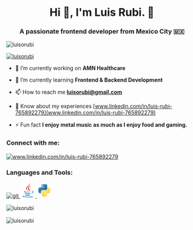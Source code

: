 <h1 align="center">Hi 👋, I'm Luis Rubi. 🚀</h1>
<h3 align="center">A passionate frontend developer from Mexico City 🇲🇽</h3>

<p align="left"> <img src="https://komarev.com/ghpvc/?username=luisorubi&label=Profile%20views&color=0e75b6&style=flat" alt="luisorubi" /> </p>

<p align="left"> <a href="https://github.com/ryo-ma/github-profile-trophy"><img src="https://github-profile-trophy.vercel.app/?username=luisorubi" alt="luisorubi" /></a> </p>

- 🔭 I’m currently working on **AMN Healthcare**

- 🌱 I’m currently learning **Frontend & Backend Development**

- 📫 How to reach me **luisorubi@gmail.com**

- 📄 Know about my experiences [www.linkedin.com/in/luis-rubi-765892279](www.linkedin.com/in/luis-rubi-765892279)

- ⚡ Fun fact **I enjoy metal music as much as I enjoy food and gaming.**

<h3 align="left">Connect with me:</h3>
<p align="left">
<a href="https://linkedin.com/in/www.linkedin.com/in/luis-rubi-765892279" target="blank"><img align="center" src="https://raw.githubusercontent.com/rahuldkjain/github-profile-readme-generator/master/src/images/icons/Social/linked-in-alt.svg" alt="www.linkedin.com/in/luis-rubi-765892279" height="30" width="40" /></a>
</p>

<h3 align="left">Languages and Tools:</h3>
<p align="left"> <a href="https://git-scm.com/" target="_blank" rel="noreferrer"> <img src="https://www.vectorlogo.zone/logos/git-scm/git-scm-icon.svg" alt="git" width="40" height="40"/> </a> <a href="https://www.java.com" target="_blank" rel="noreferrer"> <img src="https://raw.githubusercontent.com/devicons/devicon/master/icons/java/java-original.svg" alt="java" width="40" height="40"/> </a> <a href="https://www.python.org" target="_blank" rel="noreferrer"> <img src="https://raw.githubusercontent.com/devicons/devicon/master/icons/python/python-original.svg" alt="python" width="40" height="40"/> </a> </p>

<p><img align="center" src="https://github-readme-stats.vercel.app/api/top-langs?username=luisorubi&show_icons=true&locale=en&layout=compact" alt="luisorubi" /></p>

<p><img align="center" src="https://github-readme-streak-stats.herokuapp.com/?user=luisorubi&" alt="luisorubi" /></p>

